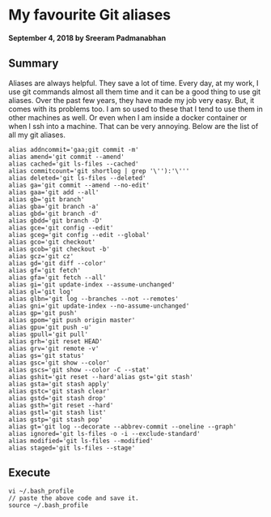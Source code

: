 # My favourite Git aliases

#### September 4, 2018 by Sreeram Padmanabhan

## Summary

Aliases are always helpful. They save a lot of time. Every day, at my work, I use git commands almost all them time and it can be a good thing to use git aliases. Over the past few years, they have made my job very easy.
But, it comes with its problems too. I am so used to these that I tend to use them in other machines as well. Or even when I am inside a docker container or when I ssh into a machine. That can be very annoying. Below are the list of all my git aliases.

    alias addncommit='gaa;git commit -m'
    alias amend='git commit --amend'
    alias cached='git ls-files --cached'
    alias commitcount='git shortlog | grep '\''):'\'''
    alias deleted='git ls-files --deleted'
    alias ga='git commit --amend --no-edit'
    alias gaa='git add --all'
    alias gb='git branch'
    alias gba='git branch -a'
    alias gbd='git branch -d'
    alias gbdd='git branch -D'
    alias gce='git config --edit'
    alias gceg='git config --edit --global'
    alias gco='git checkout'
    alias gcob='git checkout -b'
    alias gcz='git cz'
    alias gd='git diff --color'
    alias gf='git fetch'
    alias gfa='git fetch --all'
    alias gi='git update-index --assume-unchanged'
    alias gl='git log'
    alias glbn='git log --branches --not --remotes'
    alias gni='git update-index --no-assume-unchanged'
    alias gp='git push'
    alias gpom='git push origin master'
    alias gpu='git push -u'
    alias gpull='git pull'
    alias grh='git reset HEAD'
    alias grv='git remote -v'
    alias gs='git status'
    alias gsc='git show --color'
    alias gscs='git show --color -C --stat'
    alias gshit='git reset --hard'alias gst='git stash'
    alias gsta='git stash apply'
    alias gstc='git stash clear'
    alias gstd='git stash drop'
    alias gsth='git reset --hard'
    alias gstl='git stash list'
    alias gstp='git stash pop'
    alias gt='git log --decorate --abbrev-commit --oneline --graph'
    alias ignored='git ls-files -o -i --exclude-standard'
    alias modified='git ls-files --modified'
    alias staged='git ls-files --stage'

## Execute

    vi ~/.bash_profile
    // paste the above code and save it.
    source ~/.bash_profile
